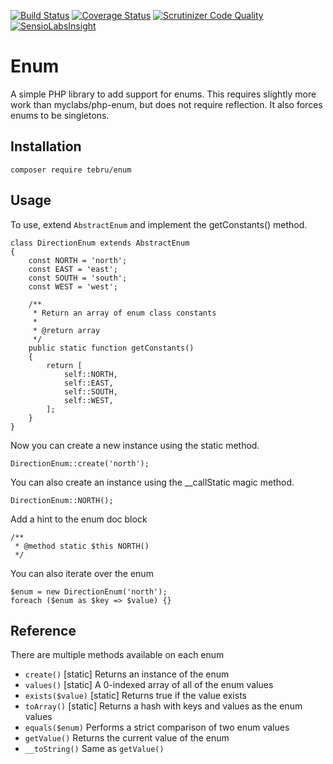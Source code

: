 [![Build Status](https://travis-ci.org/tebru/enum.svg)](https://travis-ci.org/tebru/enum)
[![Coverage Status](https://coveralls.io/repos/tebru/enum/badge.svg?branch=master&service=github)](https://coveralls.io/github/tebru/enum?branch=master)
[![Scrutinizer Code Quality](https://scrutinizer-ci.com/g/tebru/enum/badges/quality-score.png?b=master)](https://scrutinizer-ci.com/g/tebru/enum/?branch=master)
[![SensioLabsInsight](https://insight.sensiolabs.com/projects/6d6111c3-d668-4c3a-9620-02ad504b23a4/mini.png)](https://insight.sensiolabs.com/projects/6d6111c3-d668-4c3a-9620-02ad504b23a4)

Enum
====

A simple PHP library to add support for enums.  This requires slightly
more work than myclabs/php-enum, but does not require reflection. It
also forces enums to be singletons.

Installation
------------

    composer require tebru/enum

Usage
-----

To use, extend `AbstractEnum` and implement the getConstants() method.

    class DirectionEnum extends AbstractEnum
    {
        const NORTH = 'north';
        const EAST = 'east';
        const SOUTH = 'south';
        const WEST = 'west';

        /**
         * Return an array of enum class constants
         *
         * @return array
         */
        public static function getConstants()
        {
            return [
                self::NORTH,
                self::EAST,
                self::SOUTH,
                self::WEST,
            ];
        }
    }

Now you can create a new instance using the static method.

    DirectionEnum::create('north');
    
You can also create an instance using the __callStatic magic method.
    
    DirectionEnum::NORTH();
    
Add a hint to the enum doc block

    /**
     * @method static $this NORTH()
     */

You can also iterate over the enum

    $enum = new DirectionEnum('north');
    foreach ($enum as $key => $value) {}

Reference
---------

There are multiple methods available on each enum

* `create()` [static] Returns an instance of the enum
* `values()` [static] A 0-indexed array of all of the enum values
* `exists($value)` [static] Returns true if the value exists
* `toArray()` [static] Returns a hash with keys and values as the enum values
* `equals($enum)` Performs a strict comparison of two enum values
* `getValue()` Returns the current value of the enum
* `__toString()` Same as `getValue()`
